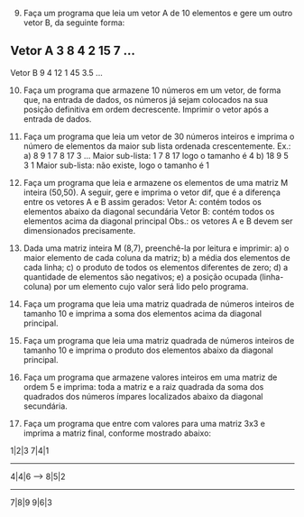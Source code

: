 9. Faça um programa que leia um vetor A de 10 elementos e gere um outro vetor B, da seguinte
forma:

Vetor A 3   8   4   2   15  7   ...
--------------------------------------------
Vetor B 9   4   12  1   45  3.5 ...

10. Faça um programa que armazene 10 números em um vetor, de forma que, na entrada de dados, os
números já sejam colocados na sua posição definitiva em ordem decrescente. Imprimir o vetor
após a entrada de dados.
11. Faça um programa que leia um vetor de 30 números inteiros e imprima o número de elementos da
maior sub lista ordenada crescentemente.
Ex.:
    a) 8 9 1 7 8 17 3 ...
        Maior sub-lista: 1 7 8 17 logo o tamanho é 4
    b) 18 9 5 3 1
        Maior sub-lista: não existe, logo o tamanho é 1

12. Faça um programa que leia e armazene os elementos de uma matriz M inteira (50,50). A seguir,
gere e imprima o vetor dif, que é a diferença entre os vetores A e B assim gerados:
    Vetor A: contém todos os elementos abaixo da diagonal secundária
    Vetor B: contém todos os elementos acima da diagonal principal
    Obs.: os vetores A e B devem ser dimensionados precisamente.

13. Dada uma matriz inteira M (8,7), preenchê-la por leitura e imprimir:
    a) o maior elemento de cada coluna da matriz;
    b) a média dos elementos de cada linha;
    c) o produto de todos os elementos diferentes de zero;
    d) a quantidade de elementos são negativos;
    e) a posição ocupada (linha-coluna) por um elemento cujo valor será lido pelo programa. 

14. Faça um programa que leia uma matriz quadrada de números inteiros de tamanho 10 e imprima a
soma dos elementos acima da diagonal principal.
15. Faça um programa que leia uma matriz quadrada de números inteiros de tamanho 10 e imprima o
produto dos elementos abaixo da diagonal principal.
16. Faça um programa que armazene valores inteiros em uma matriz de ordem 5 e imprima: toda a
matriz e a raiz quadrada da soma dos quadrados dos números ímpares localizados abaixo da
diagonal secundária.

17. Faça um programa que entre com valores para uma matriz 3x3 e imprima a matriz final, conforme
mostrado abaixo:

1|2|3           7|4|1
-----           -----
4|4|6    -->    8|5|2
-----           -----
7|8|9           9|6|3